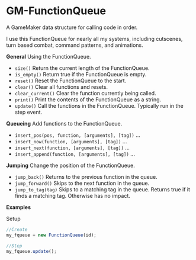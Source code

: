 # GM-FunctionQueue
A GameMaker data structure for calling code in order.

I use this FunctionQueue for nearly all my systems, including cutscenes, turn based combat, command patterns, and animations.

**General** Using the FunctionQueue.
* `size()` Return the current length of the FunctionQueue.
* `is_empty()` Return true if the FunctionQueue is empty.
* `reset()` Reset the FunctionQueue to the start.
* `clear()` Clear all functions and resets.
* `clear_current()` Clear the function currently being called.
* `print()` Print the contents of the FunctionQueue as a string.
* `update()` Call the functions in the FunctionQueue. Typically run in the step event.

**Queueing** Add functions to the FunctionQueue.
* `insert_pos(pos, function, [arguments], [tag])` ...
* `insert_now(function, [arguments], [tag])` ...
* `insert_next(function, [arguments], [tag])` ...
* `insert_append(function, [arguments], [tag])` ...

**Jumping** Change the position of the FunctionQueue.
* `jump_back()` Returns to the previous function in the queue.
* `jump_forward()` Skips to the next function in the queue.
* `jump_to_tag(tag)` Skips to a matching tag in the queue. Returns true if it finds a matching tag. Otherwise has no impact.

**Examples**

Setup
```javascript
//Create
my_fqueue = new FunctionQueue(id);

//Step
my_fqueue.update();
```